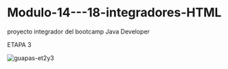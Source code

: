 # Modulo-14---18-integradores-HTML
proyecto integrador del bootcamp Java Developer

ETAPA 3

![guapas-et2y3](https://user-images.githubusercontent.com/94873345/188292916-7f6ba813-72cb-4794-8e84-30775aeea906.png)


